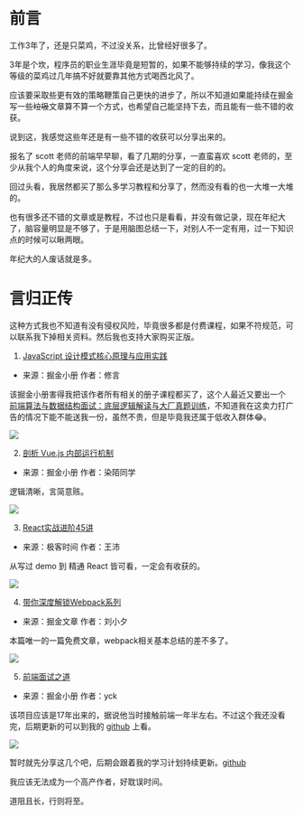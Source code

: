 # 前言

工作3年了，还是只菜鸡，不过没关系，比曾经好很多了。

3年是个坎，程序员的职业生涯毕竟是短暂的，如果不能够持续的学习，像我这个等级的菜鸡过几年搞不好就要靠其他方式喝西北风了。

应该要采取些更有效的策略鞭策自己更快的进步了，所以不知道如果能持续在掘金写一些~~垃圾~~文章算不算一个方式，也希望自己能坚持下去，而且能有一些不错的收获。

说到这，我感觉这些年还是有一些不错的收获可以分享出来的。

报名了 scott 老师的前端早早聊，看了几期的分享，一直蛮喜欢 scott 老师的，至少从我个人的角度来说，这个分享会还是达到了一定的目的的。

回过头看，我居然都买了那么多学习教程和分享了，然而没有看的也一大堆一大堆的。

也有很多还不错的文章或是教程，不过也只是看看，并没有做记录，现在年纪大了，脑容量明显是不够了，于是用脑图总结一下，对别人不一定有用，过一下知识点的时候可以瞅两眼。

年纪大的人废话就是多。

# 言归正传

这种方式我也不知道有没有侵权风险，毕竟很多都是付费课程，如果不符规范，可以联系我下掉相关资料。然后我也支持大家购买正版。

1. [JavaScript 设计模式核⼼原理与应⽤实践](https://juejin.im/book/5c70fc83518825428d7f9dfb)

- 来源：掘金小册 作者：修言

该掘金小册害得我把该作者所有相关的册子课程都买了，这个人最近又要出一个 [前端算法与数据结构面试：底层逻辑解读与大厂真题训练](https://juejin.im/book/5cb42609f265da035f6fcb65)，不知道我在这卖力打广告的情况下能不能送我一份，虽然不贵，但是毕竟我还属于低收入群体😂。

![](https://user-gold-cdn.xitu.io/2020/4/15/1717cd57b86b1d9f?w=3564&h=9720&f=png&s=4138418)

2. [剖析 Vue.js 内部运行机制](https://juejin.im/book/5a36661851882538e2259c0f)

- 来源：掘金小册 作者：染陌同学

逻辑清晰，言简意赅。

![](https://imgkr.cn-bj.ufileos.com/039c914a-37ab-408a-8d4a-c6d648b3b711.png)

3. [React实战进阶45讲](https://time.geekbang.org/course/intro/100009301)

- 来源：极客时间 作者：王沛

从写过 demo 到 精通 React 皆可看，一定会有收获的。

![](https://imgkr.cn-bj.ufileos.com/aff50836-a394-4343-bd6c-50494a969f02.png)

4. [带你深度解锁Webpack系列](https://juejin.im/post/5e5c65fc6fb9a07cd00d8838)

- 来源：掘金文章 作者：刘小夕

本篇唯一的一篇免费文章，webpack相关基本总结的差不多了。

![](https://imgkr.cn-bj.ufileos.com/891b0aa9-dfbe-45a6-b9fb-a828ec18513f.png)

5. [前端面试之道](https://juejin.im/book/5bdc715fe51d454e755f75ef)

- 来源：掘金小册 作者：yck

该项目应该是17年出来的，据说他当时接触前端一年半左右。不过这个我还没看完，后期更新的可以到我的 [github](https://github.com/ChenXiaoSong12321/fe-summary) 上看。

![](https://imgkr.cn-bj.ufileos.com/269cf352-e09f-422d-80f6-19721b57b71f.png)

暂时就先分享这几个吧，后期会跟着我的学习计划持续更新。[github](https://github.com/ChenXiaoSong12321/fe-summary)

我应该无法成为一个高产作者，好耽误时间。

道阻且长，行则将至。
